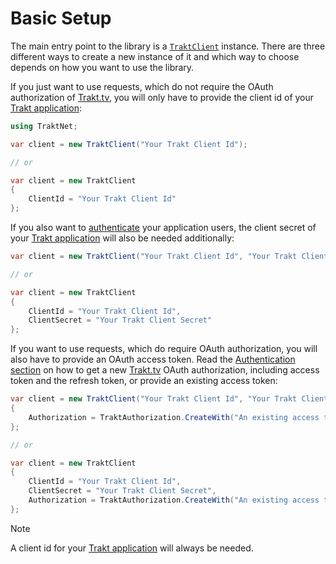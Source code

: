 # Basic Setup

The main entry point to the library is a [`TraktClient`](xref:TraktNet.TraktClient) instance. There are three different ways to create a new instance of it and which way to choose depends on how you want to use the library.

If you just want to use requests, which do not require the OAuth authorization of [Trakt.tv](https://trakt.tv/), you will only have to provide the client id of your [Trakt application](https://trakt.tv/oauth/applications):

```csharp
using TraktNet;
```

```csharp
var client = new TraktClient("Your Trakt Client Id");

// or

var client = new TraktClient
{
    ClientId = "Your Trakt Client Id"
};
```

If you also want to [authenticate](auth.md) your application users, the client secret of your [Trakt application](https://trakt.tv/oauth/applications) will also be needed additionally:

```csharp
var client = new TraktClient("Your Trakt Client Id", "Your Trakt Client Secret");

// or

var client = new TraktClient
{
    ClientId = "Your Trakt Client Id",
    ClientSecret = "Your Trakt Client Secret"
};
```

If you want to use requests, which do require OAuth authorization, you will also have to provide an OAuth access token. Read the [Authentication section](auth.md) on how to get a new [Trakt.tv](https://trakt.tv/) OAuth authorization, including access token and the refresh token, or provide an existing access token:

```csharp
var client = new TraktClient("Your Trakt Client Id", "Your Trakt Client Secret")
{
    Authorization = TraktAuthorization.CreateWith("An existing access token")
};

// or

var client = new TraktClient
{
    ClientId = "Your Trakt Client Id",
    ClientSecret = "Your Trakt Client Secret",
    Authorization = TraktAuthorization.CreateWith("An existing access token")
};
```

> [!NOTE]
> A client id for your [Trakt application](https://trakt.tv/oauth/applications) will always be needed.
